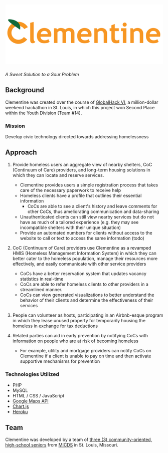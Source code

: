 # ![logo]
*A Sweet Solution to a Sour Problem*

## Background
Clementine was created over the course of [GlobalHack VI](https://globalhack.org/globalhack-vi/), a million-dollar weekend hackathon in St. Louis, in which this project won Second Place within the Youth Division (Team #14).

### Mission
Develop civic technology directed towards addressing homelessness

## Approach
1. Provide homeless users an aggregate view of nearby shelters, CoC (Continuum of Care) providers, and long-term housing solutions in which they can locate and reserve services.
    + Clementine provides users a simple registration process that takes care of the necessary paperwork to receive help
    + Homeless clients have a profile that outlines their essential information
        + CoCs are able to see a client's history and leave comments for other CoCs, thus ameliorating communication and data-sharing
    + Unauthenticated clients can still view nearby services but do not have as much of a tailored experience (e.g. they may see incompatible shelters with their unique situation)
    + Provide an automated numbers for clients without access to the website to call or text to access the same information (todo)

2. CoC (Continuum of Care) providers use Clementine as a revamped HMIS (Homeless Management Information System) in which they can better cater to the homeless population, manage their resources more effectively, and easily communicate with other service providers
    + CoCs have a better reservation system that updates vacancy statistics in real-time
    + CoCs are able to refer homeless clients to other providers in a streamlined manner.
    + CoCs can view generated visualizations to better understand the behavior of their clients and determine the effectiveness of their services

3. People can volunteer as hosts, participating in an Airbnb-esque program in which they lease unused property for temporarily housing the homeless in exchange for tax deductions

4. Related parties can aid in early prevention by notifying CoCs with information on people who are at risk of becoming homeless
    + For example, utility and mortgage providers can notify CoCs on Clementine if a client is unable to pay on time and then activate supportive mechanisms for prevention

### Technologies Utilized
* PHP
* MySQL
* HTML / CSS / JavaScript
* [Google Maps API](https://developers.google.com/maps/web/)
* [Chart.js](https://github.com/chartjs/Chart.js)
* [Heroku](https://www.heroku.com/home)

## Team
Clementine was developed by a team of [three (3) community-oriented, high-school seniors](https://github.com/bsforza70/GlobalHackVI/graphs/contributors) from [MICDS](http://www.micds.org/) in St. Louis, Missouri.

[logo]: https://github.com/bsforza70/GlobalHackVI/raw/master/img/name.png "Clementine"
